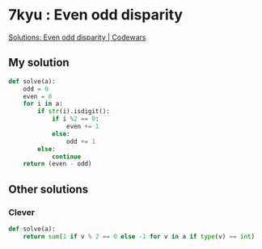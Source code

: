 # 7kyu : Even odd disparity

[Solutions: Even odd disparity | Codewars](https://www.codewars.com/kata/59c62f1bdcc40560a2000060/solutions/python)

## My solution

```python
def solve(a):
    odd = 0
    even = 0
    for i in a:
        if str(i).isdigit():
            if i %2 == 0:
                even += 1
            else:    
                odd += 1
        else:
            continue
    return (even - odd)
```

## Other solutions

### Clever


```python
def solve(a):
    return sum(1 if v % 2 == 0 else -1 for v in a if type(v) == int)
```




